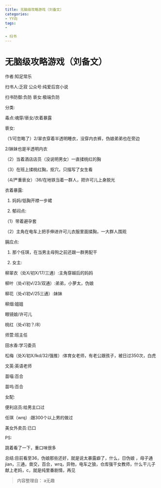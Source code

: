 ```yaml
---
title: 无脑级攻略游戏（刘备文）
categories:
- YY向
tags:
- 

- 扫书
---
```

# 无脑级攻略游戏（刘备文）
作者:知足常乐

扫书人:乏寂 公众号:纯爱后宫小说

扫书防御:负防 亵女:极端负防

分类:

毒点:魂穿/亵女/衣着暴露

亵女:

（1/可忽略了）2/翠衣穿着半透明睡衣，没穿内衣裤，伪娘弟弟也在旁边

2/妹妹也是半透明内衣

（2）当着酒店店员（没说明男女）一直揉桃红的胸

（3）在班上揉桃红胸，抠穴，只描写了女生看

（4/严重亵女）:36/在地铁当着一群人，把许可儿上身脱光

衣着暴露:

1.  妈妈/低胸开襟一步裙

2.  郁闷点:

（1）带着避孕套

（2）主角在电车上把手伸进许可儿衣服里面揉胸，一大群人围观

膈应点:

1.  那个任琪，在当男主母狗之前还跟一群男配干

2.  女主:

柳翠衣（处X/初X/17/三通）:主角穿越后的妈妈

柳叶（处√/初√/23/双通）:弟弟，小萝太，伪娘

柳花（处√/初√/25三通）:妹妹

柳烟:姐姐

眼镜娘/许可儿

桃红（处√/初？/8）

师萱:班主任

田水香:学习委员

松梅（处X/初X/lkd/32/强推）:体育女老师，有老公跟孩子，被日过350次，白虎

文英:英语老师

苗喵:百合

苗呜:百合

女配:

便利店员:给男主口过

任琪（wrq）:跟300个以上男的做过

美女外卖员:已口

PS:

跳着看了一下，重口味很多

总结:目前看至36，伪娘那些还好，就是说太暴露癖了，什么，日伪娘
，母子通jian，三通，兽交，百合，wrq，异物，电车之狼，仓库强干女教师，什么干儿子献上老妈，c，就是纯里番剧情，再见


> 内容整理自： a无趣